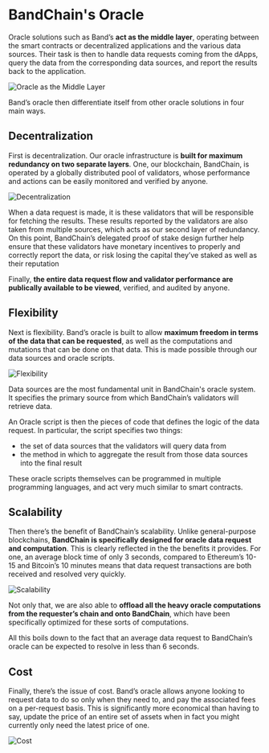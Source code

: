 # BandChain's Oracle

Oracle solutions such as Band’s **act as the middle layer**, operating between the smart contracts or decentralized applications and the various data sources. Their task is then to handle data requests coming from the dApps, query the data from the corresponding data sources, and report the results back to the application.

![Oracle as the Middle Layer](https://i.imgur.com/p79FDS6.png)

Band’s oracle then differentiate itself from other oracle solutions in four main ways.

## Decentralization

First is decentralization. Our oracle infrastructure is **built for maximum redundancy on two separate layers**. One, our blockchain, BandChain, is operated by a globally distributed pool of validators, whose performance and actions can be easily monitored and verified by anyone.

![Decentralization](https://i.imgur.com/hb4rKU1.png)

When a data request is made, it is these validators that will be responsible for fetching the results. These results reported by the validators are also taken from multiple sources, which acts as our second layer of redundancy. On this point, BandChain’s delegated proof of stake design further help ensure that these validators have monetary incentives to properly and correctly report the data, or risk losing the capital they’ve staked as well as their reputation

Finally, **the entire data request flow and validator performance are publically available to be viewed**, verified, and audited by anyone.

## Flexibility

Next is flexibility. Band’s oracle is built to allow **maximum freedom in terms of the data that can be requested**, as well as the computations and mutations that can be done on that data. This is made possible through our data sources and oracle scripts.

![Flexibility](https://i.imgur.com/HATQRq7.png)

Data sources are the most fundamental unit in BandChain's oracle system. It specifies the primary source from which BandChain’s validators will retrieve data.

An Oracle script is then the pieces of code that defines the logic of the data request. In particular, the script specifies two things:

- the set of data sources that the validators will query data from
- the method in which to aggregate the result from those data sources into the final result

These oracle scripts themselves can be programmed in multiple programming languages, and act very much similar to smart contracts.

## Scalability

Then there’s the benefit of BandChain’s scalability. Unlike general-purpose blockchains, **BandChain is specifically designed for oracle data request and computation**. This is clearly reflected in the the benefits it provides. For one, an average block time of only 3 seconds, compared to Ethereum’s 10-15 and Bitcoin’s 10 minutes means that data request transactions are both received and resolved very quickly.

![Scalability](https://i.imgur.com/Ck58iXa.png)

Not only that, we are also able to **offload all the heavy oracle computations from the requester’s chain and onto BandChain**, which have been specifically optimized for these sorts of computations.

All this boils down to the fact that an average data request to BandChain’s oracle can be expected to resolve in less than 6 seconds.

## Cost

Finally, there’s the issue of cost. Band’s oracle allows anyone looking to request data to do so only when they need to, and pay the associated fees on a per-request basis. This is significantly more economical than having to say, update the price of an entire set of assets when in fact you might currently only need the latest price of one.

![Cost](https://i.imgur.com/S0ZK9JM.png)
